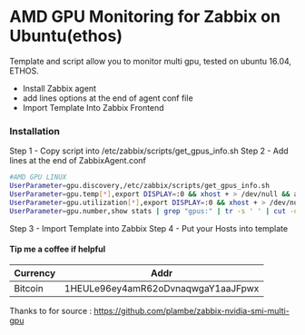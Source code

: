 # AMD GPU Monitoring for Zabbix on Ubuntu(ethos)

Template and script allow you to monitor multi gpu, tested on ubuntu 16.04, ETHOS.

  - Install Zabbix agent
  - add lines options at the end of agent conf file
  - Import Template Into Zabbix Frontend

### Installation

Step 1 - Copy script into /etc/zabbix/scripts/get_gpus_info.sh 
Step 2 - Add lines at the end of ZabbixAgent.conf 

```sh
#AMD GPU LINUX
UserParameter=gpu.discovery,/etc/zabbix/scripts/get_gpus_info.sh
UserParameter=gpu.temp[*],export DISPLAY=:0 && xhost + > /dev/null && amdconfig --adapter=$1 --odgt | grep 'Temperature' | cut -d'-' -f2 | cut -d'.' -f1 | tr -d ' '
UserParameter=gpu.utilization[*],export DISPLAY=:0 && xhost + > /dev/null  && amdconfig --adapter=$1 --odgc | grep 'GPU load' | cut -f1 -d'%' | cut -f2 -d':'| tr -d ' '
UserParameter=gpu.number,show stats | grep "gpus:" | tr -s ' ' | cut -d ' ' -f 2
```
Step 3 - Import Template into Zabbix 
Step 4 - Put your Hosts into template 

#### Tip me a coffee if helpful
| Currency | Addr |
| ------ | ------ |
| Bitcoin | 1HEULe96ey4amR62oDvnaqwgaY1aaJFpwx |

Thanks to for source : https://github.com/plambe/zabbix-nvidia-smi-multi-gpu


